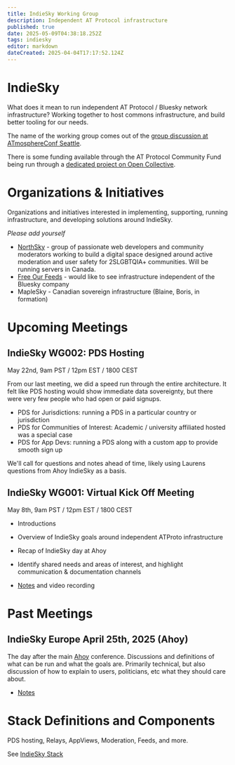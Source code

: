 ```yaml
---
title: IndieSky Working Group
description: Independent AT Protocol infrastructure
published: true
date: 2025-05-09T04:38:18.252Z
tags: indiesky
editor: markdown
dateCreated: 2025-04-04T17:17:52.124Z
---
```


# IndieSky

What does it mean to run independent AT Protocol / Bluesky network infrastructure? Working together to host commons infrastructure, and build better tooling for our needs.

The name of the working group comes out of the [group discussion at ATmosphereConf Seattle](/atmosphereconf/seattle2025/indiesky).

There is some funding available through the AT Protocol Community Fund being run through a [dedicated project on Open Collective](https://opencollective.com/atprotocoldev/projects/indiesky).


# Organizations & Initiatives

Organizations and initiatives interested in implementing, supporting, running infrastructure, and developing solutions around IndieSky.

*Please add yourself*

* [NorthSky](https://northskysocial.com/) -  group of passionate web developers and community moderators working to build a digital space designed around active moderation and user safety for 2SLGBTQIA+ communities. Will be running servers in Canada.
* [Free Our Feeds](https://freeourfeeds.com/) - would like to see infrastructure independent of the Bluesky company
* MapleSky - Canadian sovereign infrastructure (Blaine, Boris, in formation)

# Upcoming Meetings

## IndieSky WG002: PDS Hosting

May 22nd, 9am PST / 12pm EST / 1800 CEST

From our last meeting, we did a speed run through the entire architecture. It felt like PDS hosting would show immediate data sovereignty, but there were very few people who had open or paid signups.

* PDS for Jurisdictions: running a PDS in a particular country or jurisdiction
* PDS for Communities of Interest: Academic / university affiliated hosted was a special case
* PDS for App Devs: running a PDS along with a custom app to provide smooth sign up

We'll call for questions and notes ahead of time, likely using Laurens questions from Ahoy IndieSky as a basis.


## IndieSky WG001: Virtual Kick Off Meeting

May 8th, 9am PST / 12pm EST / 1800 CEST

* Introductions
* Overview of IndieSky goals around independent ATProto infrastructure
* Recap of IndieSky day at Ahoy
* Identify shared needs and areas of interest, and highlight communication & documentation channels

* [Notes](/working-groups/indiesky/wg001) and video recording

# Past Meetings

## IndieSky Europe April 25th, 2025 (Ahoy)

The day after the main [Ahoy](https://ahoy.eu) conference. Discussions and definitions of what can be run and what the goals are. Primarily technical, but also discussion of how to explain to users, politicians, etc what they should care about.

* [Notes](/working-groups/indiesky/europe-april-2025)

# Stack Definitions and Components

PDS hosting, Relays, AppViews, Moderation, Feeds, and more.

See [IndieSky Stack](./indiesky/stack)

